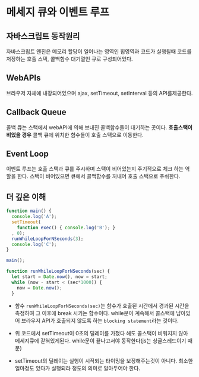 # 메세지 큐와 이벤트 루프

## 자바스크립트 동작원리

자바스크립트 엔진은 메모리 할당이 일어나는 영역인 힙영역과 코드가 실행될때 코드를 저장하는 호출 스택, 콜백함수 대기열인 큐로 구성되어있다.

## WebAPIs

브라우저 자체에 내장되어있으며 ajax, setTimeout, setInterval 등의 API를제공한다.

## Callback Queue

콜백 큐는 스택에서 webAPI에 의해 보내진 콜백함수들이 대기하는 곳이다. **호출스택이 비었을 경우** 콜백 큐에 위치한 함수들이 호출 스택으로 이동한다.

## Event Loop

이벤트 루프는 호출 스택과 큐를 주시하며 스택이 비어있는지 주기적으로 체크 하는 역할을 한다. 스택이 비어있으면 큐에서 콜백함수를 꺼내어 호출 스택으로 푸쉬한다.

## 더 깊은 이해

```js
function main() {
  console.log('A');
  setTimeout(
    function exec() { console.log('B'); }
  , 0);
  runWhileLoopForNSeconds(3);
  console.log('C');
}

main();

function runWhileLoopForNSeconds(sec) {
  let start = Date.now(), now = start;
  while (now - start < (sec*1000)) {
    now = Date.now();
  }
```

- 함수 `runWhileLoopForNSeconds(sec)`는 함수가 호출된 시간에서 경과된 시간을 측정하여 그 이후에 break 시키는 함수이다. while문이 계속해서 콜스택에 남아있어 브라우저 API가 호출되지 않도록 하는 `blocking statement`라는 것이다.

- 위 코드에서 setTimeout이 0초의 딜레이를 가졌다 해도 콜스택이 비워지지 않아 메세지큐에 갇혀있게된다. while문이 끝나고서야 동작한다(js는 싱글스레드이기 때문)

- setTimeout의 딜레이는 실행이 시작되는 타이밍을 보장해주는것이 아니다. 최소한 얼마정도 있다가 실행되라 정도의 의미로 알아두어야 한다.
